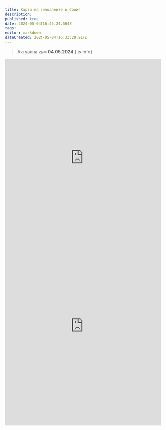 ```yaml
---
title: Карта на велоалеите в София
description: 
published: true
date: 2024-05-04T16:45:24.564Z
tags: 
editor: markdown
dateCreated: 2024-05-04T16:33:29.917Z
---
```


> Актуална към **04.05.2024**
{.is-info}


<iframe loading="lazy" src="https://www.google.com/maps/d/embed?mid=1Y9a48wogD_Pu7oRax3QE1xkEwutus3A&ehbc=2E312F" width="100%" height="640" frameborder="0" marginwidth="0" marginheight="0" scrolling="no"></iframe>

## Списък на съществуващите велоалеи
            
**Очаквайте скоро…**



<iframe loading="lazy" src="https://www.sofenhagen.com/" width="100%" height="640" frameborder="0" marginwidth="0" marginheight="0" scrolling="no" style="position:relative; top:-200px;"></iframe>



